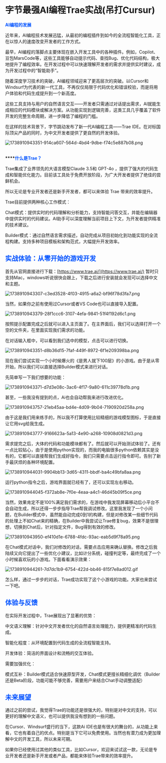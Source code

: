 # 字节最强AI编程Trae实战(吊打Cursur)

**<font style="color:rgb(0, 82, 255);">AI编程的发展</font>**

近年来，AI编程技术发展迅猛，从最初的编程插件到如今的全流程智能化工具，正在以惊人的速度改变开发者的工作方式。

最早，AI编程的落脚点主要体现在嵌入开发工具中的各种插件。例如，Copilot、豆包MarsCode等，这些工具能够自动提示代码、查找Bug、优化代码结构，极大地提升了编程效率。在开发过程中可以快速理解开发者的需求并提供实时建议，成为开发过程中的“智能助手”。

随着深度学习技术的突破，AI编程领域迎来了更高层次的突破。以Cursor和Windsurf为代表的新一代工具，不再仅仅局限于代码优化和错误校验，而是将用户体验和代码生成提升到一个新高度。

这些工具支持与用户的自然语言交互——开发者只需通过对话提出需求，AI就能生成相应的代码模块或解决方案。从功能实现到逻辑完善，这类工具几乎覆盖了软件开发的完整生命周期，进一步降低了编程的门槛。



在这样的技术背景下，字节跳动发布了新一代AI编程工具——Trae IDE。在对标国际顶尖产品的同时，为中文开发者提供了更自然的开发体验。

![1738910943351-914ca607-564d-4bd4-9dbe-f74c5e887b08.png](./img/8IJRuoLhfKD7vt00/1738910943351-914ca607-564d-4bd4-9dbe-f74c5e887b08-319354.png)

**<font style="color:rgb(0, 82, 255);">  
</font>****<font style="color:rgb(0, 82, 255);">什么是Trae？</font>**

Trae集成了业界领先的大语言模型Claude 3.5和 GPT-4o ，提供了强大的代码生成和智能优化能力。目前该工具处于免费开放阶段，为广大开发者提供了绝佳的尝鲜机会。

所以无论是专业开发者还是新手开发者，都可以来体验 Trae 带来的效率提升。

Trae目前提供两种核心工作模式：

Chat模式：提供实时的代码理解和分析能力，支持智能问答交互，并能在编辑器中提供实时的代码建议。AI助手可以深度理解当前项目上下文，为开发者提供精准的技术建议。

Builder模式：通过自然语言需求描述，自动完成从项目初始化到功能实现的全流程构建。支持多种项目模板和架构范式，大幅提升开发效率。



## **<font style="color:rgb(0, 82, 255);">实战体验：从零开始的游戏开发</font>**  
首先从官网直接进行下载：[https://www.trae.ai/](https://www.trae.ai/)
暂时只支持Mac，windows听说很快会跟上，下载之后进行安装就会发现可以选择中文和主题。

![1738910943307-c3ed3528-4f03-4915-a6a2-bf96f78d3fa7.png](./img/8IJRuoLhfKD7vt00/1738910943307-c3ed3528-4f03-4915-a6a2-bf96f78d3fa7-045560.png)



当然，如果你之前有使用过Cursor或者VS Code也可以直接导入配置。

![1738910943379-28f1ccc6-3107-4efa-9841-51f4f192d6c1.png](./img/8IJRuoLhfKD7vt00/1738910943379-28f1ccc6-3107-4efa-9841-51f4f192d6c1-605752.png)

按照提示配置完成之后就可以进入主页面了。在主界面后，我们可以选择打开一个空的文件夹，在里面实现我们需求的功能。



在对话输入框中，可以看到我们选中的模型，点击可以进行切换。

![1738910943351-d8b36d15-7faf-449f-8972-6f1e209398ba.png](./img/8IJRuoLhfKD7vt00/1738910943351-d8b36d15-7faf-449f-8972-6f1e209398ba-731692.png)

现在我们尝试实现一个小时候爆火的《是男人就下100层》的小游戏。由于是从零开始，所以我们可以直接选择Builder模式来进行对话。



先简单写一下我们想要的功能：

![1738910943371-d7d3e08c-3ac6-4f17-9a80-611c39778d1b.png](./img/8IJRuoLhfKD7vt00/1738910943371-d7d3e08c-3ac6-4f17-9a80-611c39778d1b-623444.png)



甚至，一些我没有提到的点，Ai也会自动帮我来进行改进优化。

![1738910943757-21eb45aa-bd4e-4d09-9b04-7190920d258a.png](./img/8IJRuoLhfKD7vt00/1738910943757-21eb45aa-bd4e-4d09-9b04-7190920d258a-525912.png)



由于这是我们用来练手的，所以我不打算使用比较精细的游戏模型图标，于是直接让它用svg给我生成。

![1738910943777-9166623a-5a13-4e90-a268-10908d0821d3.png](./img/8IJRuoLhfKD7vt00/1738910943777-9166623a-5a13-4e90-a268-10908d0821d3-473951.png)



需求提完之后，大体的代码和功能模块都有了。然后就可以开始测试体验了。还有一点比较贴心，由于是使用python实现的，而我的电脑很多python依赖其实是没有的，它都可以直接帮我们生成好指令，我们只需要点击运行指令即可。告别了新手最厌烦的各种环境配置。

![1738910944031-9904bb13-3d65-4311-bbdf-ba4c49bfa8aa.png](./img/8IJRuoLhfKD7vt00/1738910944031-9904bb13-3d65-4311-bbdf-ba4c49bfa8aa-968053.png)



运行python指令之后，游戏界面就已经有了，还可以实现左右移动。

![1738910944045-f372ab8e-7f0e-4eaa-a4c1-46d45b09f5ce.png](./img/8IJRuoLhfKD7vt00/1738910944045-f372ab8e-7f0e-4eaa-a4c1-46d45b09f5ce-601036.png)



当然，效果肯定不是100%满足我们需求的，在游戏中我发现屏幕移动后小平台不会自动生成，所以还得一步步指导Trae帮我调试修改。这里我发现了一个小问题，在Builder模式中，虽然能自动完成0到1的构建，但是对修改某一些细节代码的处理上不如Chat来的精确，在Builder中我尝试让Trae修复bug，效果不是很理想，切换到Chat后，针对指定文件，Bug得到有效的修改。

![1738910943950-ef410d1e-6788-4fdc-93ac-eab5d9f78a95.png](./img/8IJRuoLhfKD7vt00/1738910943950-ef410d1e-6788-4fdc-93ac-eab5d9f78a95-246265.png)



在Chat模式对话中，我们对修改的对话，需要点击应用来确认替换。修改之后我陆续又向它提出了一些优化小建议，比如计分系统，碰撞判定等，最终完成了一个小时候喜欢玩的小游戏。下面看看演示效果：

![1738910944261-7d7dc1b9-6754-422d-bb46-815f7e8ad012.gif](./img/8IJRuoLhfKD7vt00/1738910944261-7d7dc1b9-6754-422d-bb46-815f7e8ad012-429346.gif)

怎么样，通过一步步的对话，Trae成功实现了这个小游戏的功能。大家也来尝试一下吧。



## **<font style="color:rgb(0, 82, 255);">体验与反馈</font>**
在实际开发过程中，Trae展现出了显著的优势：

中文语义理解：针对中文开发者优化的自然语言处理能力，提供更精准的代码生成。

智能化程度：从环境配置到代码生成的全流程智能支持。

开发体验：简洁的界面设计和流畅的交互体验。

需要加强优化：

模式互补：Builder模式适合快速原型开发，Chat模式更擅长精细化调优（Builder还是Beta阶段，功能可能不够完善，需要用户来结合Chat手动调整适配）



## **<font style="color:rgb(0, 82, 255);">未来展望</font>**
通过之前的尝试，我觉得Trae的功能还是很强大的，特别是对中文的支持，可以更好的理解中文语义，也可以提供我没有想到的一些问题。

在Cursor、Windsurf盛行的当下，这款Ai IDE也是有很大的舞台的，从功能上来看，它也有着自己的优点。特别是当下它可以免费使用。当然也有潜力成为更加理解中文的开发工具，所以未来可期。

如果你已经使用过其他的类似工具，比如Cursor，欢迎来试试这一款，无论是专业开发者还是新手开发或者产品，都能来体验Trae带来的效率提升。

